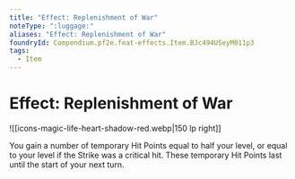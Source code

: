 ```yaml
---
title: "Effect: Replenishment of War"
noteType: ":luggage:"
aliases: "Effect: Replenishment of War"
foundryId: Compendium.pf2e.feat-effects.Item.BJc494USeyM011p3
tags:
  - Item
---
```


# Effect: Replenishment of War
![[icons-magic-life-heart-shadow-red.webp|150 lp right]]

You gain a number of temporary Hit Points equal to half your level, or equal to your level if the Strike was a critical hit. These temporary Hit Points last until the start of your next turn.
